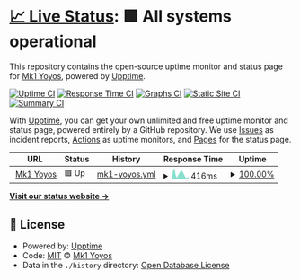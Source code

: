 # [📈 Live Status](https://Mk1Yoyos.github.io/upptime): <!--live status--> **🟩 All systems operational**

This repository contains the open-source uptime monitor and status page for [Mk1 Yoyos](https://mk1yoyos.com), powered by [Upptime](https://github.com/upptime/upptime).

[![Uptime CI](https://github.com/Mk1Yoyos/upptime/workflows/Uptime%20CI/badge.svg)](https://github.com/Mk1Yoyos/upptime/actions?query=workflow%3A%22Uptime+CI%22)
[![Response Time CI](https://github.com/Mk1Yoyos/upptime/workflows/Response%20Time%20CI/badge.svg)](https://github.com/Mk1Yoyos/upptime/actions?query=workflow%3A%22Response+Time+CI%22)
[![Graphs CI](https://github.com/Mk1Yoyos/upptime/workflows/Graphs%20CI/badge.svg)](https://github.com/Mk1Yoyos/upptime/actions?query=workflow%3A%22Graphs+CI%22)
[![Static Site CI](https://github.com/Mk1Yoyos/upptime/workflows/Static%20Site%20CI/badge.svg)](https://github.com/Mk1Yoyos/upptime/actions?query=workflow%3A%22Static+Site+CI%22)
[![Summary CI](https://github.com/Mk1Yoyos/upptime/workflows/Summary%20CI/badge.svg)](https://github.com/Mk1Yoyos/upptime/actions?query=workflow%3A%22Summary+CI%22)

With [Upptime](https://upptime.js.org), you can get your own unlimited and free uptime monitor and status page, powered entirely by a GitHub repository. We use [Issues](https://github.com/Mk1Yoyos/upptime/issues) as incident reports, [Actions](https://github.com/Mk1Yoyos/upptime/actions) as uptime monitors, and [Pages](https://Mk1Yoyos.github.io/upptime) for the status page.

<!--start: status pages-->
<!-- This summary is generated by Upptime (https://github.com/upptime/upptime) -->
<!-- Do not edit this manually, your changes will be overwritten -->
<!-- prettier-ignore -->
| URL | Status | History | Response Time | Uptime |
| --- | ------ | ------- | ------------- | ------ |
| <img alt="" src="https://icons.duckduckgo.com/ip3/mk1yoyos.com.ico" height="13"> [Mk1 Yoyos](https://mk1yoyos.com/) | 🟩 Up | [mk1-yoyos.yml](https://github.com/Mk1Yoyos/upptime/commits/HEAD/history/mk1-yoyos.yml) | <details><summary><img alt="Response time graph" src="./graphs/mk1-yoyos/response-time-week.png" height="20"> 416ms</summary><br><a href="https://Mk1Yoyos.github.io/upptime/history/mk1-yoyos"><img alt="Response time 519" src="https://img.shields.io/endpoint?url=https%3A%2F%2Fraw.githubusercontent.com%2FMk1Yoyos%2Fupptime%2FHEAD%2Fapi%2Fmk1-yoyos%2Fresponse-time.json"></a><br><a href="https://Mk1Yoyos.github.io/upptime/history/mk1-yoyos"><img alt="24-hour response time 253" src="https://img.shields.io/endpoint?url=https%3A%2F%2Fraw.githubusercontent.com%2FMk1Yoyos%2Fupptime%2FHEAD%2Fapi%2Fmk1-yoyos%2Fresponse-time-day.json"></a><br><a href="https://Mk1Yoyos.github.io/upptime/history/mk1-yoyos"><img alt="7-day response time 416" src="https://img.shields.io/endpoint?url=https%3A%2F%2Fraw.githubusercontent.com%2FMk1Yoyos%2Fupptime%2FHEAD%2Fapi%2Fmk1-yoyos%2Fresponse-time-week.json"></a><br><a href="https://Mk1Yoyos.github.io/upptime/history/mk1-yoyos"><img alt="30-day response time 534" src="https://img.shields.io/endpoint?url=https%3A%2F%2Fraw.githubusercontent.com%2FMk1Yoyos%2Fupptime%2FHEAD%2Fapi%2Fmk1-yoyos%2Fresponse-time-month.json"></a><br><a href="https://Mk1Yoyos.github.io/upptime/history/mk1-yoyos"><img alt="1-year response time 568" src="https://img.shields.io/endpoint?url=https%3A%2F%2Fraw.githubusercontent.com%2FMk1Yoyos%2Fupptime%2FHEAD%2Fapi%2Fmk1-yoyos%2Fresponse-time-year.json"></a></details> | <details><summary><a href="https://Mk1Yoyos.github.io/upptime/history/mk1-yoyos">100.00%</a></summary><a href="https://Mk1Yoyos.github.io/upptime/history/mk1-yoyos"><img alt="All-time uptime 99.71%" src="https://img.shields.io/endpoint?url=https%3A%2F%2Fraw.githubusercontent.com%2FMk1Yoyos%2Fupptime%2FHEAD%2Fapi%2Fmk1-yoyos%2Fuptime.json"></a><br><a href="https://Mk1Yoyos.github.io/upptime/history/mk1-yoyos"><img alt="24-hour uptime 100.00%" src="https://img.shields.io/endpoint?url=https%3A%2F%2Fraw.githubusercontent.com%2FMk1Yoyos%2Fupptime%2FHEAD%2Fapi%2Fmk1-yoyos%2Fuptime-day.json"></a><br><a href="https://Mk1Yoyos.github.io/upptime/history/mk1-yoyos"><img alt="7-day uptime 100.00%" src="https://img.shields.io/endpoint?url=https%3A%2F%2Fraw.githubusercontent.com%2FMk1Yoyos%2Fupptime%2FHEAD%2Fapi%2Fmk1-yoyos%2Fuptime-week.json"></a><br><a href="https://Mk1Yoyos.github.io/upptime/history/mk1-yoyos"><img alt="30-day uptime 100.00%" src="https://img.shields.io/endpoint?url=https%3A%2F%2Fraw.githubusercontent.com%2FMk1Yoyos%2Fupptime%2FHEAD%2Fapi%2Fmk1-yoyos%2Fuptime-month.json"></a><br><a href="https://Mk1Yoyos.github.io/upptime/history/mk1-yoyos"><img alt="1-year uptime 99.98%" src="https://img.shields.io/endpoint?url=https%3A%2F%2Fraw.githubusercontent.com%2FMk1Yoyos%2Fupptime%2FHEAD%2Fapi%2Fmk1-yoyos%2Fuptime-year.json"></a></details>

<!--end: status pages-->

[**Visit our status website →**](https://Mk1Yoyos.github.io/upptime)

## 📄 License

- Powered by: [Upptime](https://github.com/upptime/upptime)
- Code: [MIT](./LICENSE) © [Mk1 Yoyos](https://mk1yoyos.com)
- Data in the `./history` directory: [Open Database License](https://opendatacommons.org/licenses/odbl/1-0/)
